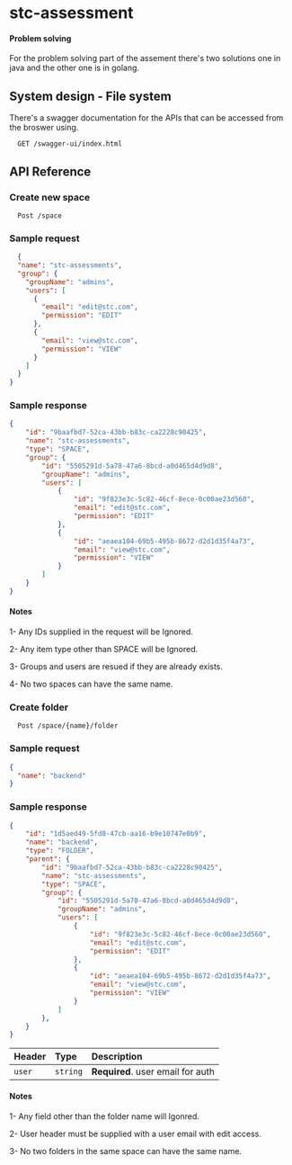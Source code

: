 
# stc-assessment




#### Problem solving

For the problem solving part of the assement there's two solutions one in java and the other one is in golang.
## System design - File system

There's a swagger documentation for the APIs that can be accessed from the broswer using.

```http
  GET /swagger-ui/index.html
```

## API Reference

### Create new space

```http
  Post /space
```

### Sample request
```json
  {
  "name": "stc-assessments",
  "group": {
    "groupName": "admins",
    "users": [
      {
        "email": "edit@stc.com",
        "permission": "EDIT"
      },
      {
        "email": "view@stc.com",
        "permission": "VIEW"
      }
    ]
  }
}
```
### Sample response
```json
{
    "id": "9baafbd7-52ca-43bb-b83c-ca2228c90425",
    "name": "stc-assessments",
    "type": "SPACE",
    "group": {
        "id": "5505291d-5a78-47a6-8bcd-a0d465d4d9d8",
        "groupName": "admins",
        "users": [
            {
                "id": "9f823e3c-5c82-46cf-8ece-0c00ae23d560",
                "email": "edit@stc.com",
                "permission": "EDIT"
            },
            {
                "id": "aeaea104-69b5-495b-8672-d2d1d35f4a73",
                "email": "view@stc.com",
                "permission": "VIEW"
            }
        ]
    }
}
```

#### Notes
1- Any IDs supplied in the request will be Ignored.

2- Any item type other than SPACE will be Ignored.

3- Groups and users are resued if they are already exists.

4- No two spaces can have the same name.

### Create folder

```http
  Post /space/{name}/folder
```
### Sample request
```json
{
  "name": "backend"
}
```

### Sample response
```json
{
    "id": "1d5aed49-5fd8-47cb-aa16-b9e10747e0b9",
    "name": "backend",
    "type": "FOLDER",
    "parent": {
        "id": "9baafbd7-52ca-43bb-b83c-ca2228c90425",
        "name": "stc-assessments",
        "type": "SPACE",
        "group": {
            "id": "5505291d-5a78-47a6-8bcd-a0d465d4d9d8",
            "groupName": "admins",
            "users": [
                {
                    "id": "9f823e3c-5c82-46cf-8ece-0c00ae23d560",
                    "email": "edit@stc.com",
                    "permission": "EDIT"
                },
                {
                    "id": "aeaea104-69b5-495b-8672-d2d1d35f4a73",
                    "email": "view@stc.com",
                    "permission": "VIEW"
                }
            ]
        },
    }
}
```

| Header | Type     | Description                       |
| :-------- | :------- | :-------------------------------- |
| `user`      | `string` | **Required**. user email for auth |

#### Notes
1- Any field other than the folder name will Igonred.

2- User header must be supplied with a user email with edit access. 

3- No two folders in the same space can have the same name.
